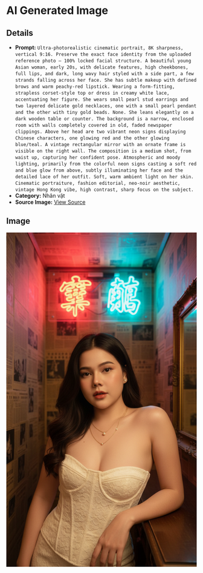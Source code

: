 # AI Generated Image

## Details
- **Prompt:** `Ultra-photorealistic cinematic portrait, 8K sharpness, vertical 9:16. Preserve the exact face identity from the uploaded reference photo — 100% locked facial structure. A beautiful young Asian woman, early 20s, with delicate features, high cheekbones, full lips, and dark, long wavy hair styled with a side part, a few strands falling across her face. She has subtle makeup with defined brows and warm peachy-red lipstick. Wearing a form-fitting, strapless corset-style top or dress in creamy white lace, accentuating her figure. She wears small pearl stud earrings and two layered delicate gold necklaces, one with a small pearl pendant and the other with tiny gold beads. None. She leans elegantly on a dark wooden table or counter. The background is a narrow, enclosed room with walls completely covered in old, faded newspaper clippings. Above her head are two vibrant neon signs displaying Chinese characters, one glowing red and the other glowing blue/teal. A vintage rectangular mirror with an ornate frame is visible on the right wall. The composition is a medium shot, from waist up, capturing her confident pose. Atmospheric and moody lighting, primarily from the colorful neon signs casting a soft red and blue glow from above, subtly illuminating her face and the detailed lace of her outfit. Soft, warm ambient light on her skin. Cinematic portraiture, fashion editorial, neo-noir aesthetic, vintage Hong Kong vibe, high contrast, sharp focus on the subject.`
- **Category:** Nhân vật
- **Source Image:** [View Source](https://raw.githubusercontent.com/lenzcomvth/ImageLibrary/main/Female.png)

## Image
![AI Generated Image](./image.jpg)